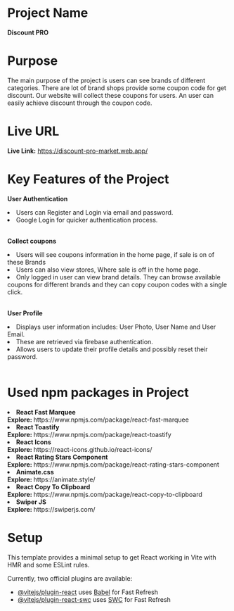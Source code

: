 # Project Name

<b>Discount PRO</b>
<br>

# Purpose

The main purpose of the project is users can see brands of different categories. There are lot of brand shops provide some coupon code for get discount. Our website will collect these coupons for users. An user can easily achieve discount through the coupon code.
<br>

# Live URL

<b>Live Link:</b> https://discount-pro-market.web.app/
<br>

# Key Features of the Project

<b>User Authentication</b>
<li>Users can Register and Login via email and password.</li>
<li>Google Login for quicker authentication process.</li>
<br>

<b>Collect coupons</b>
<li>Users will see coupons information in the home page, if sale is on of these Brands</li>
<li>Users can also view stores, Where sale is off in the home page.</li>
<li>Only logged in user can view brand details. They can browse available coupons for different brands and they can copy coupon codes with a single click.</li>
<br>

<b>User Profile</b>
<li>Displays user information includes: User Photo, User Name and User Email.</li>
<li>These are retrieved via firebase authentication.</li>
<li>Allows users to update their profile details and possibly reset their password.</li>
<br>

# Used npm packages in Project

<li><b>React Fast Marquee</b></li>
<b>Explore: </b>https://www.npmjs.com/package/react-fast-marquee
<br>

<li><b>React Toastify</b></li>
<b>Explore: </b>https://www.npmjs.com/package/react-toastify
<br>

<li><b>React Icons</b></li>
<b>Explore: </b>https://react-icons.github.io/react-icons/
<br>

<li><b>React Rating Stars Component</b></li>
<b>Explore: </b>https://www.npmjs.com/package/react-rating-stars-component
<br>

<li><b>Animate.css</b></li>
<b>Explore: </b>https://animate.style/
<br>

<li><b>React Copy To Clipboard</b></li>
<b>Explore: </b>https://www.npmjs.com/package/react-copy-to-clipboard
<br>

<li><b>Swiper JS</b></li>
<b>Explore: </b>https://swiperjs.com/
<br>

# Setup

This template provides a minimal setup to get React working in Vite with HMR and some ESLint rules.

Currently, two official plugins are available:

- [@vitejs/plugin-react](https://github.com/vitejs/vite-plugin-react/blob/main/packages/plugin-react/README.md) uses [Babel](https://babeljs.io/) for Fast Refresh
- [@vitejs/plugin-react-swc](https://github.com/vitejs/vite-plugin-react-swc) uses [SWC](https://swc.rs/) for Fast Refresh
